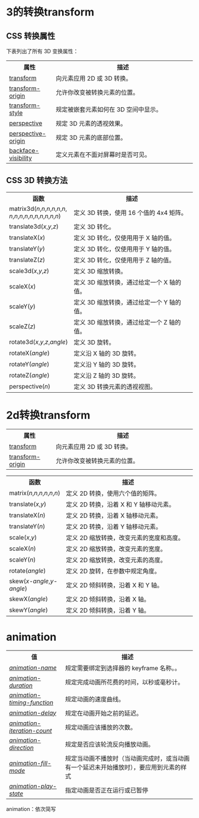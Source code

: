 # 3的转换transform
<div>
<h2>CSS 转换属性</h2>

<p>下表列出了所有 3D 变换属性：</p>

<table>
<tbody><tr>
<th style="width:25%;">属性</th>
<th>描述</th>
</tr>

<tr>
<td><a href="/cssref/pr_transform.asp" title="CSS3 transform 属性">transform</a></td>
<td>向元素应用 2D 或 3D 转换。</td>
</tr>

<tr>
<td><a href="/cssref/pr_transform-origin.asp" title="CSS3 transform-origin 属性">transform-origin</a></td>
<td>允许你改变被转换元素的位置。</td>
</tr>

<tr>
<td><a href="/cssref/pr_transform-style.asp" title="CSS3 transform-style 属性">transform-style</a></td>
<td>规定被嵌套元素如何在 3D 空间中显示。</td>
</tr>

<tr>
<td><a href="/cssref/pr_perspective.asp" title="CSS3 perspective 属性">perspective</a></td>
<td>规定 3D 元素的透视效果。</td>
</tr>

<tr>
<td><a href="/cssref/pr_perspective-origin.asp" title="CSS3 perspective-origin 属性">perspective-origin</a></td>
<td>规定 3D 元素的底部位置。</td>
</tr>

<tr>
<td><a href="/cssref/pr_backface-visibility.asp" title="CSS3 backface-visibility 属性">backface-visibility</a></td>
<td>定义元素在不面对屏幕时是否可见。</td>
</tr>
</tbody></table>
</div>
<div>
<h2>CSS 3D 转换方法</h2>

<table>
<tbody><tr>
<th style="width:25%;">函数</th>
<th>描述</th>
</tr>

<tr>
<td>matrix3d(<i>n</i>,<i>n</i>,<i>n</i>,<i>n</i>,<i>n</i>,<i>n</i>,<br><i>n</i>,<i>n</i>,<i>n</i>,<i>n</i>,<i>n</i>,<i>n</i>,<i>n</i>,<i>n</i>,<i>n</i>,<i>n</i>)</td>
<td>定义 3D 转换，使用 16 个值的 4x4 矩阵。</td>
</tr>

<tr>
<td>translate3d(<i>x</i>,<i>y</i>,<i>z</i>)</td>
<td>定义 3D 转化。</td>
</tr>

<tr>
<td>translateX(<i>x</i>)</td>
<td>定义 3D 转化，仅使用用于 X 轴的值。</td>
</tr>

<tr>
<td>translateY(<i>y</i>)</td>
<td>定义 3D 转化，仅使用用于 Y 轴的值。</td>
</tr>

<tr>
<td>translateZ(<i>z</i>)</td>
<td>定义 3D 转化，仅使用用于 Z 轴的值。</td>
</tr>

<tr>
<td>scale3d(<i>x</i>,<i>y</i>,<i>z</i>)</td>
<td>定义 3D 缩放转换。</td>
</tr>

<tr>
<td>scaleX(<i>x</i>)</td>
<td>定义 3D 缩放转换，通过给定一个 X 轴的值。</td>
</tr>

<tr>
<td>scaleY(<i>y</i>)</td>
<td>定义 3D 缩放转换，通过给定一个 Y 轴的值。</td>
</tr>

<tr>
<td>scaleZ(<i>z</i>)</td>
<td>定义 3D 缩放转换，通过给定一个 Z 轴的值。</td>
</tr>

<tr>
<td>rotate3d(<i>x</i>,<i>y</i>,<i>z</i>,<i>angle</i>)</td>
<td>定义 3D 旋转。</td>
</tr>

<tr>
<td>rotateX(<i>angle</i>)</td>
<td>定义沿 X 轴的 3D 旋转。</td>
</tr>

<tr>
<td>rotateY(<i>angle</i>)</td>
<td>定义沿 Y 轴的 3D 旋转。</td>
</tr>

<tr>
<td>rotateZ(<i>angle</i>)</td>
<td>定义沿 Z 轴的 3D 旋转。</td>
</tr>

<tr>
<td>perspective(<i>n</i>)</td>
<td>定义 3D 转换元素的透视视图。</td>
</tr>
</tbody></table>
</div>

# 2d转换transform
<table class="dataintable">
<tbody><tr>
<th style="width:25%;">属性</th>
<th>描述</th>
</tr>

<tr>
<td><a href="/cssref/pr_transform.asp" title="CSS3 transform 属性">transform</a></td>
<td>向元素应用 2D 或 3D 转换。</td>
</tr>

<tr>
<td><a href="/cssref/pr_transform-origin.asp" title="CSS3 transform-origin 属性">transform-origin</a></td>
<td>允许你改变被转换元素的位置。</td>
</tr>
</tbody></table>
 <table class="dataintable">
<tbody><tr>
<th style="width:25%;">函数</th>
<th>描述</th>
</tr>

<tr>
<td>matrix(<i>n</i>,<i>n</i>,<i>n</i>,<i>n</i>,<i>n</i>,<i>n</i>)</td>
<td>定义 2D 转换，使用六个值的矩阵。</td>
</tr>

<tr>
<td>translate(<i>x</i>,<i>y</i>)</td>
<td>定义 2D 转换，沿着 X 和 Y 轴移动元素。</td>
</tr>

<tr>
<td>translateX(<i>n</i>)</td>
<td>定义 2D 转换，沿着 X 轴移动元素。</td>
</tr>

<tr>
<td>translateY(<i>n</i>)</td>
<td>定义 2D 转换，沿着 Y 轴移动元素。</td>
</tr>

<tr>
<td>scale(<i>x</i>,<i>y</i>)</td>
<td>定义 2D 缩放转换，改变元素的宽度和高度。</td>
</tr>

<tr>
<td>scaleX(<i>n</i>)</td>
<td>定义 2D 缩放转换，改变元素的宽度。</td>
</tr>

<tr>
<td>scaleY(<i>n</i>)</td>
<td>定义 2D 缩放转换，改变元素的高度。</td>
</tr>

<tr>
<td>rotate(<i>angle</i>)</td>
<td>定义 2D 旋转，在参数中规定角度。</td>
</tr>

<tr>
<td>skew(<i>x-angle</i>,<i>y-angle</i>)</td>
<td>定义 2D 倾斜转换，沿着 X 和 Y 轴。</td>
</tr>

<tr>
<td>skewX(<i>angle</i>)</td>
<td>定义 2D 倾斜转换，沿着 X 轴。</td>
</tr>

<tr>
<td>skewY(<i>angle</i>)</td>
<td>定义 2D 倾斜转换，沿着 Y 轴。</td>
</tr>
</tbody></table>

# animation
<table >
<tbody><tr>
<th style="width:30%;">值</th>
<th>描述</th>
</tr>

<tr>
<td><i><a href="/cssref/pr_animation-name.asp" title="CSS3 animation-name 属性">animation-name</a></i></td>
<td>规定需要绑定到选择器的 keyframe 名称。。</td>
</tr>

<tr>
<td><i><a href="/cssref/pr_animation-duration.asp" title="CSS3 animation-duration 属性">animation-duration</a></i></td>
<td>规定完成动画所花费的时间，以秒或毫秒计。</td>
</tr>

<tr>
<td><i><a href="/cssref/pr_animation-timing-function.asp" title="CSS3 animation-timing-function 属性">animation-timing-function</a></i></td>
<td>规定动画的速度曲线。</td>
</tr>

<tr>
<td><i><a href="/cssref/pr_animation-delay.asp" title="CSS3 animation-delay 属性">animation-delay</a></i></td>
<td>规定在动画开始之前的延迟。</td>
</tr>

<tr>
<td><i><a href="/cssref/pr_animation-iteration-count.asp" title="CSS3 animation-iteration-count 属性">animation-iteration-count</a></i></td>
<td>规定动画应该播放的次数。</td>
</tr>

<tr>
<td><i><a href="/cssref/pr_animation-direction.asp" title="CSS3 animation-direction 属性">animation-direction</a></i></td>
<td>规定是否应该轮流反向播放动画。</td>
</tr>
<tr>
<td><em><a href="https://link.jianshu.com?t=http://www.runoob.com/cssref/css3-pr-animation-fill-mode.html" target="_blank" rel="nofollow">animation-fill-mode</a></em></td>
<td>规定当动画不播放时（当动画完成时，或当动画有一个延迟未开始播放时），要应用到元素的样式</td>
</tr>
<tr>
<td><em><a href="https://link.jianshu.com?t=http://www.runoob.com/cssref/css3-pr-animation-play-state.html" target="_blank" rel="nofollow">animation-play-state</a></em></td>
<td>指定动画是否正在运行或已暂停</td>
</tr>
</tbody></table>
animation：依次简写